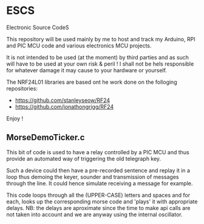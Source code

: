 # ESCS

Electronic Source CodeS

This repository will be used mainly by me to host and track my Arduino, RPI and PIC MCU code and various electronics MCU projects.

It is not intended to be used (at the moment) by third parties and as such will have to be used at your own risk & peril !
I shall not be hels responsible for whatever damage it may cause to your hardware or yourself.


The NRF24L01 libraries are based ont he work done on the folloging repositories:
- https://github.com/stanleyseow/RF24
- https://github.com/jonathongrigg/RF24

Enjoy !

## MorseDemoTicker.c
This bit of code is used to have a relay controlled by a PIC MCU and thus provide an automated way of triggering the old telegraph key.

Such a device could then have a pre-recorded sentence and replay it in a loop thus demoing the keyer, sounder and transmission of messages through the line. It could hence simulate receiving a message for example.

This code loops through all the (UPPER-CASE) letters and spaces and for each, looks up the corresponding morse code and 'plays' it with appropriate delays.
NB: the delays are aproximate since the time to make api calls are not taken into account and we are anyway using the internal oscillator.
